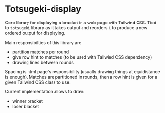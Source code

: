 # Totsugeki-display

Core library for displaying a bracket in a web page with Tailwind CSS. Tied to
`totsugeki` library as it takes output and reorders it to produce a new ordered
output for displaying.

Main responsibilties of this library are:

- partition matches per round
- give row hint to matches (to be used with Tailwind CSS dependency)
- drawing lines between rounds

Spacing is html page's responsibility (usually drawing things at equidistance
is enough). Matches are partitioned in rounds, then a row hint is given for a
given Tailwind CSS class to use. 

Current implementation allows to draw:

- winner bracket
- loser bracket
